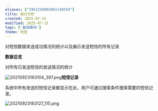```yaml
---
aliases: ["1963238085081148559"]
title: 统计分析
created: 2025-07-15
modified: 2025-07-15
tags: ['基础模块']
theme: 短信
---
```


对短信数据发送成功情况的统计以及展示发送短信的所有记录

**数据总览**

对所有已发送短信的发送情况的统计

![](1a5221ccf208f4a5ef97d0ab63a90599.jpg "20210923163104_397.png")**短信记录**

系统中所有发送的短信记录都显示在此，用户可通过搜索条件搜索需要的短信记录。

![](d28f56235b211bd1bfa4b1f0fc4be55a.jpg "20210923163127_115.png")